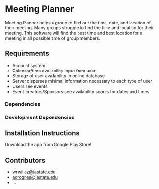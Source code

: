 # Meeting Planner
Meeting Planner helps a group to find out the time, date, and location of their meeting. Many groups struggle to find the time and location for their meeting. This software will find the best time and best location for a meeting in all possible time of group members.

## Requirements 
* Account system
* Calendar/time availability input from user
* Storage of user availability in online database
* Server disperses minimal information necessary to each type of user
* Users see events
* Event-creators/Sponsors see availability scores for dates and times

### Dependencies


### Development Dependencies 


## Installation Instructions 
Download the app from Google Play Store!


## Contributors 
* wrwilloz@iastate.edu
* acrognes@iastate.edu
* ...



